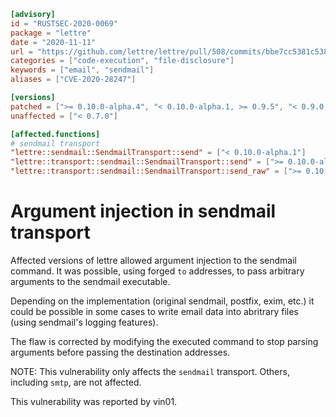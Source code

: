 ```toml
[advisory]
id = "RUSTSEC-2020-0069"
package = "lettre"
date = "2020-11-11"
url = "https://github.com/lettre/lettre/pull/508/commits/bbe7cc5381c5380b54fb8bbb4f77a3725917ff0b"
categories = ["code-execution", "file-disclosure"]
keywords = ["email", "sendmail"]
aliases = ["CVE-2020-28247"]

[versions]
patched = [">= 0.10.0-alpha.4", "< 0.10.0-alpha.1, >= 0.9.5", "< 0.9.0, >= 0.8.4", "< 0.8.0, >= 0.7.1"]
unaffected = ["< 0.7.0"]

[affected.functions]
# sendmail transport
"lettre::sendmail::SendmailTransport::send" = ["< 0.10.0-alpha.1"]
"lettre::transport::sendmail::SendmailTransport::send" = [">= 0.10.0-alpha.1, <= 0.10.0-alpha.3"]
"lettre::transport::sendmail::SendmailTransport::send_raw" = [">= 0.10.0-alpha.1, <= 0.10.0-alpha.3"]
```

# Argument injection in sendmail transport

Affected versions of lettre allowed argument injection
to the sendmail command. It was possible, using forged `to` addresses,
to pass arbitrary arguments to the sendmail executable.

Depending on the implementation (original sendmail, postfix, exim, etc.)
it could be possible in some cases to write email data into abritrary files (using sendmail's
logging features).
 
The flaw is corrected by modifying the executed command to stop parsing arguments
before passing the destination addresses.

NOTE: This vulnerability only affects the `sendmail` transport. Others, including `smtp`, are not
affected.

This vulnerability was reported by vin01.
